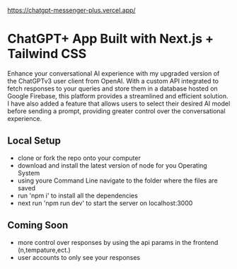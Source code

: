 https://chatgpt-messenger-plus.vercel.app/

# ChatGPT+ App Built with Next.js + Tailwind CSS

Enhance your conversational AI experience with my upgraded version of the ChatGPTv3 user client from OpenAI. With a custom API integrated to fetch responses to your queries and store them in a database hosted on Google Firebase, this platform provides a streamlined and efficient solution. I have also added a feature that allows users to select their desired AI model before sending a prompt, providing greater control over the conversational experience.

## Local Setup
- clone or fork the repo onto your computer
- download and install the latest version of node for you Operating System
- using youre Command Line navigate to the folder where the files are saved
- run 'npm i' to install all the dependencies
- next run 'npm run dev' to start the server on localhost:3000


## Coming Soon
- more control over responses by using the api params in the frontend (n,tempature,ect.)
-  user accounts to only see your responses
